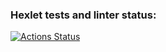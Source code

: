 ### Hexlet tests and linter status:
[![Actions Status](https://github.com/sdemikhov/frontend-project-lvl4/workflows/hexlet-check/badge.svg)](https://github.com/sdemikhov/frontend-project-lvl4/actions)